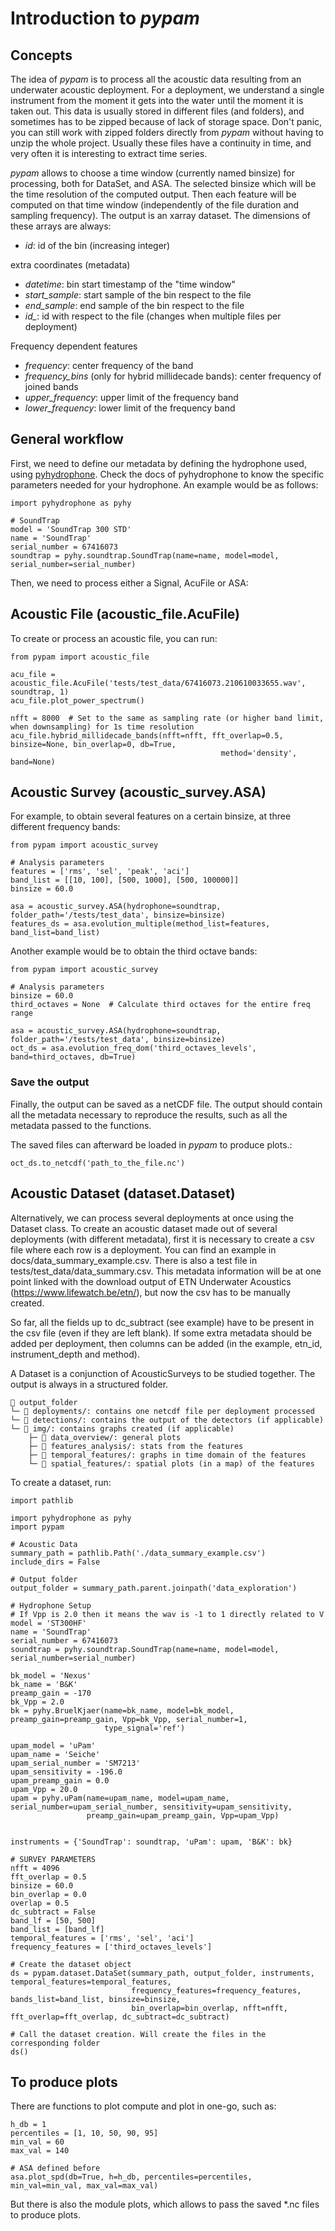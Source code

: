 # Introduction to *pypam*

## Concepts

The idea of *pypam* is to process all the acoustic data resulting from an
underwater acoustic deployment. For a deployment, we understand a single
instrument from the moment it gets into the water until the moment it is
taken out. This data is usually stored in different files (and folders),
and sometimes has to be zipped because of lack of storage space. Don\'t
panic, you can still work with zipped folders directly from *pypam*
without having to unzip the whole project. Usually these files have a
continuity in time, and very often it is interesting to extract time
series.

*pypam* allows to choose a time window (currently named binsize) for processing, both for DataSet, and ASA. 
The selected binsize which will be the time resolution of the computed output. Then each feature will be
computed on that time window (independently of the file duration and sampling frequency). 
The output is an xarray dataset. The dimensions of these arrays are always:

- *id*: id of the bin (increasing integer)

extra coordinates (metadata)

- *datetime*: bin start timestamp of the \"time window\"
- *start_sample*: start sample of the bin respect to the file
- *end_sample*: end sample of the bin respect to the file
- *id\_*: id with respect to the file (changes when multiple files per
  deployment)

Frequency dependent features 
- *frequency*: center frequency of the band 
- *frequency_bins* (only for hybrid millidecade bands): center frequency of joined bands
- *upper_frequency*: upper limit of the frequency band
- *lower_frequency*: lower limit of the frequency band

## General workflow

First, we need to define our metadata by defining the hydrophone used,
using [pyhydrophone](<https://github.com/lifewatch/pyhydrophone>).
Check the docs of pyhydrophone to know the specific parameters needed
for your hydrophone. An example would be as follows:

    import pyhydrophone as pyhy

    # SoundTrap
    model = 'SoundTrap 300 STD'
    name = 'SoundTrap'
    serial_number = 67416073
    soundtrap = pyhy.soundtrap.SoundTrap(name=name, model=model, serial_number=serial_number)

Then, we need to process either a Signal, AcuFile or ASA:

## Acoustic File (acoustic_file.AcuFile)

To create or process an acoustic file, you can run:

    from pypam import acoustic_file

    acu_file = acoustic_file.AcuFile('tests/test_data/67416073.210610033655.wav', soundtrap, 1)
    acu_file.plot_power_spectrum()

    nfft = 8000  # Set to the same as sampling rate (or higher band limit, when downsampling) for 1s time resolution
    acu_file.hybrid_millidecade_bands(nfft=nfft, fft_overlap=0.5, binsize=None, bin_overlap=0, db=True,
                                                   method='density', band=None)

## Acoustic Survey (acoustic_survey.ASA)

For example, to obtain several features on a certain binsize, at three
different frequency bands:

    from pypam import acoustic_survey

    # Analysis parameters
    features = ['rms', 'sel', 'peak', 'aci']
    band_list = [[10, 100], [500, 1000], [500, 100000]]
    binsize = 60.0

    asa = acoustic_survey.ASA(hydrophone=soundtrap, folder_path='/tests/test_data', binsize=binsize)
    features_ds = asa.evolution_multiple(method_list=features, band_list=band_list)

Another example would be to obtain the third octave bands:

    from pypam import acoustic_survey

    # Analysis parameters
    binsize = 60.0
    third_octaves = None  # Calculate third octaves for the entire freq range

    asa = acoustic_survey.ASA(hydrophone=soundtrap, folder_path='/tests/test_data', binsize=binsize)
    oct_ds = asa.evolution_freq_dom('third_octaves_levels', band=third_octaves, db=True)

### Save the output

Finally, the output can be saved as a netCDF file. The output should
contain all the metadata necessary to reproduce the results, such as all
the metadata passed to the functions.

The saved files can afterward be loaded in *pypam* to produce plots.:

    oct_ds.to_netcdf('path_to_the_file.nc')

## Acoustic Dataset (dataset.Dataset)

Alternatively, we can process several deployments at once using the
Dataset class. To create an acoustic dataset made out of several
deployments (with different metadata), first it is necessary to create a
csv file where each row is a deployment. You can find an example in
docs/data_summary_example.csv. There is also a test file in
tests/test_data/data_summary.csv. This metadata information will be at
one point linked with the download output of ETN Underwater Acoustics
(<https://www.lifewatch.be/etn/>), but now the csv has to be manually
created.

So far, all the fields up to dc_subtract (see example) have to be
present in the csv file (even if they are left blank). If some extra
metadata should be added per deployment, then columns can be added (in
the example, etn_id, instrument_depth and method).

A Dataset is a conjunction of AcousticSurveys to be studied together.
The output is always in a structured folder.

``` none
📁 output_folder
└─ 📁 deployments/: contains one netcdf file per deployment processed
└─ 📁 detections/: contains the output of the detectors (if applicable)
└─ 📁 img/: contains graphs created (if applicable)
    ├─ 📁 data_overview/: general plots
    ├─ 📁 features_analysis/: stats from the features
    ├─ 📁 temporal_features/: graphs in time domain of the features
    └─ 📁 spatial_features/: spatial plots (in a map) of the features
```

To create a dataset, run:

    import pathlib

    import pyhydrophone as pyhy
    import pypam

    # Acoustic Data
    summary_path = pathlib.Path('./data_summary_example.csv')
    include_dirs = False

    # Output folder
    output_folder = summary_path.parent.joinpath('data_exploration')

    # Hydrophone Setup
    # If Vpp is 2.0 then it means the wav is -1 to 1 directly related to V
    model = 'ST300HF'
    name = 'SoundTrap'
    serial_number = 67416073
    soundtrap = pyhy.soundtrap.SoundTrap(name=name, model=model, serial_number=serial_number)

    bk_model = 'Nexus'
    bk_name = 'B&K'
    preamp_gain = -170
    bk_Vpp = 2.0
    bk = pyhy.BruelKjaer(name=bk_name, model=bk_model, preamp_gain=preamp_gain, Vpp=bk_Vpp, serial_number=1,
                         type_signal='ref')

    upam_model = 'uPam'
    upam_name = 'Seiche'
    upam_serial_number = 'SM7213'
    upam_sensitivity = -196.0
    upam_preamp_gain = 0.0
    upam_Vpp = 20.0
    upam = pyhy.uPam(name=upam_name, model=upam_name, serial_number=upam_serial_number, sensitivity=upam_sensitivity,
                     preamp_gain=upam_preamp_gain, Vpp=upam_Vpp)


    instruments = {'SoundTrap': soundtrap, 'uPam': upam, 'B&K': bk}

    # SURVEY PARAMETERS
    nfft = 4096
    fft_overlap = 0.5
    binsize = 60.0
    bin_overlap = 0.0
    overlap = 0.5
    dc_subtract = False
    band_lf = [50, 500]
    band_list = [band_lf]
    temporal_features = ['rms', 'sel', 'aci']
    frequency_features = ['third_octaves_levels']

    # Create the dataset object
    ds = pypam.dataset.DataSet(summary_path, output_folder, instruments, temporal_features=temporal_features,
                               frequency_features=frequency_features, bands_list=band_list, binsize=binsize,
                               bin_overlap=bin_overlap, nfft=nfft, fft_overlap=fft_overlap, dc_subtract=dc_subtract)

    # Call the dataset creation. Will create the files in the corresponding folder
    ds()

## To produce plots

There are functions to plot compute and plot in one-go, such as:

    h_db = 1
    percentiles = [1, 10, 50, 90, 95]
    min_val = 60
    max_val = 140

    # ASA defined before
    asa.plot_spd(db=True, h=h_db, percentiles=percentiles, min_val=min_val, max_val=max_val)

But there is also the module plots, which allows to pass the saved
*.nc files to produce plots.
